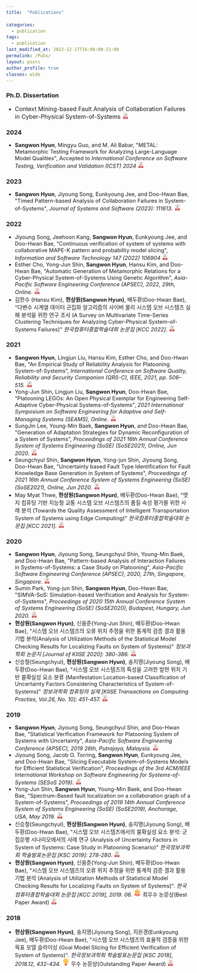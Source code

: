 ```yaml
---
title:  "Publications"

categories:
  - publication
tags:
  - publication
last_modified_at: 2022-12-17T16:06:00-21:00 
permalink: /Pubs/ 
layout: posts
author_profile: true
classes: wide
---
```


### Ph.D. Dissertation 
* <span style="font-size:12pt">Context Mining-based Fault Analysis of Collaboration Failures in Cyber-Physical System-of-Systems </span> <a href="/assets/papers/Dissertation.pdf" target="_blank" rel="noopener noreferrer"><img src="/assets/icons/pdf.png" alt="" width="17"></a>

### 2024
* <span style="font-size:11pt"> **Sangwon Hyun**, Mingyu Guo, and M. Ali Babar, "METAL: Metamorphic Testing Framework for Analyzing Large-Language Model Qualities", Accepted to *International Conference on Software Testing, Verification and Validation (ICST) 2024* </span> <a href="https://arxiv.org/abs/2312.06056" target="_blank" rel="noopener noreferrer"><img src="/assets/icons/pdf.png" alt="" width="17"></a>

### 2023
* <span style="font-size:11pt"> **Sangwon Hyun**, Jiyoung Song, Eunkyoung Jee, and Doo-Hwan Bae, "Timed Pattern-based Analysis of Collaboration Failures in System-of-Systems", *Journal of Systems and Software (2023): 111613.* </span> <a href="https://www.sciencedirect.com/science/article/pii/S0164121223000080" target="_blank" rel="noopener noreferrer"><img src="/assets/icons/pdf.png" alt="" width="17"></a>

### 2022
* <span style="font-size:11pt"> Jiyoung Song, Jeehoon Kang, **Sangwon Hyun**, Eunkyoung Jee, and Doo-Hwan Bae, "Continuous verification of system of systems with collaborative MAPE-K
pattern and probability model slicing", *Information and Software Technology 147 (2022) 106904* </span> <a href="https://www.sciencedirect.com/science/article/pii/S0950584922000635" target="_blank" rel="noopener noreferrer"><img src="/assets/icons/pdf.png" alt="" width="17"></a>
* <span style="font-size:11pt"> Esther Cho, Yong-Jun Shin, **Sangwon Hyun**, Hansu Kim, and Doo-Hwan Bae, "Automatic Generation of Metamorphic Relations for a Cyber-Physical System-of-Systems Using Genetic Algorithm", *Asia-Pacific Software Engineering Conference (APSEC), 2022, 29th, Online.* </span> <a href="/assets/papers/2022_APSEC.pdf" target="_blank" rel="noopener noreferrer"><img src="/assets/icons/pdf.png" alt="" width="17"></a>
* <span style="font-size:11pt"> 김한수 (Hansu Kim), **현상원(Sangwon Hyun)**, 배두환(Doo-Hwan Bae), "다변수 시계열 데이터 군집화 알고리즘의 사이버 물리 시스템 오브 시스템즈 실패 분석을 위한 연구 조사 (A Survey on Multivariate Time-Series Clustering Techniques for Analyzing Cyber-Physical System-of-Systems Failures)" *한국컴퓨터종합학술대회 논문집 [KCC 2022].* </span> <a href="/assets/papers/2022_KCC.pdf" target="_blank" rel="noopener noreferrer"><img src="/assets/icons/pdf.png" alt="" width="17"></a>

### 2021
* <span style="font-size:11pt"> **Sangwon Hyun**, Lingjun Liu, Hansu Kim, Esther Cho, and Doo-Hwan Bae, "An Empirical Study of Reliability Analysis for Platooning System-of-Systems", *International Conference on Software Quality, Reliability and Security Companion (QRS-C), IEEE, 2021, pp. 506–515.* </span> <a href="/assets/papers/2021_QRS-C.pdf" target="_blank" rel="noopener noreferrer"><img src="/assets/icons/pdf.png" alt="" width="17"></a>
* <span style="font-size:11pt"> Yong-Jun Shin, Lingjun Liu, **Sangwon Hyun**, Doo-Hwan Bae, "Platooning LEGOs: An Open Physical Exemplar for Engineering Self-Adaptive Cyber-Physical Systems-of-Systems", *2021 International Symposium on Software Engineering for Adaptive and Self-Managing Systems (SEAMS), Online.* </span> <a href="/assets/papers/SEAMS2021_Platooning LEGOs.pdf" target="_blank" rel="noopener noreferrer"><img src="/assets/icons/pdf.png" alt="" width="17"></a>
* <span style="font-size:11pt"> SungJin Lee, Young-Min Baek, **Sangwon Hyun**, and Doo-Hwan Bae, "Generation of Adaptation Strategies for Dynamic Reconfiguration of a System of Systems", *Proceedings of 2021 16th Annual Conference System of Systems Engineering (SoSE) (SoSE2021), Online, Jun 2020.* </span> <a href="/assets/papers/SoSE2021.pdf" target="_blank" rel="noopener noreferrer"><img src="/assets/icons/pdf.png" alt="" width="17"></a>
* <span style="font-size:11pt"> Seungchyul Shin, **Sangwon Hyun**, Yong-jun Shin, Jiyoung Song, Doo-Hwan Bae, "Uncertainty based Fault Type Identification for Fault Knowledge Base Generation in System of Systems", *Proceedings of 2021 16th Annual Conference System of Systems Engineering (SoSE) (SoSE2021), Online, Jun 2020.* </span> <a href="/assets/papers/SoSE2021_Uncertainty.pdf" target="_blank" rel="noopener noreferrer"><img src="/assets/icons/pdf.png" alt="" width="17"></a>
* <span style="font-size:11pt"> May Myat Thwe, **현상원(Sangwon Hyun)**, 배두환(Doo-Hwan Bae), "엣지 컴퓨팅 기반 지능형 교통 시스템 오브 시스템즈의 품질 속성 평가를 위한 사례 분석 (Towards the Quality Assessment of Intelligent Transportation System of Systems using Edge Computing)" *한국컴퓨터종합학술대회 논문집 [KCC 2021].* </span> <a href="/assets/papers/KCC2021.pdf" target="_blank" rel="noopener noreferrer"><img src="/assets/icons/pdf.png" alt="" width="17"></a>  

### 2020
* <span style="font-size:11pt"> **Sangwon Hyun**, Jiyoung Song, Seungchyul Shin, Young-Min Baek, and Doo-Hwan Bae, "Pattern-based Analysis of Interaction Failures in
Systems-of-Systems: a Case Study on Platooning", *Asia-Pacific Software Engineering Conference (APSEC), 2020, 27th, Singapore, Singapore.* </span> <a href="/assets/papers/APSEC2020_Pattern-based.pdf" target="_blank" rel="noopener noreferrer"><img src="/assets/icons/pdf.png" alt="" width="17"></a>
* <span style="font-size:11pt"> Sumin Park, Yong-jun Shin, **Sangwon Hyun**, Doo-Hwan Bae, "SIMVA-SoS: Simulation-based Verification and
Analysis for System-of-Systems", *Proceedings of 2020 15th Annual Conference System of Systems Engineering (SoSE) (SoSE2020), Budapest, Hungary, Jun 2020.* </span> <a href="/assets/papers/SoSE2020_SIMVA-SoS.pdf" target="_blank" rel="noopener noreferrer"><img src="/assets/icons/pdf.png" alt="" width="17"></a>
* <span style="font-size:11pt"> **현상원(Sangwon Hyun)**, 신용준(Yong-Jun Shin), 배두환(Doo-Hwan Bae), "시스템 오브 시스템즈의 오류 위치 추정을 위한 통계적 검증 결과 활용 기법 분석(Analysis of Utilization Methods of the Statistical Model Checking Results for Localizing Faults on System of Systems)" *정보과학회 논문지 [Journal of KIISE 2020]: 380-386.* </span> <a href="/assets/papers/JoK2020.pdf" target="_blank" rel="noopener noreferrer"><img src="/assets/icons/pdf.png" alt="" width="17"></a>
* <span style="font-size:11pt"> 신승철(Seungchyul), **현상원(Sangwon Hyun)**, 송지영(Jiyoung Song), 배두환(Doo-Hwan Bae), "시스템 오브 시스템즈의 특성을 고려한 발현 위치 기반 불확실성 요소 분류 (Manifestation Location-based Classification of Uncertainty Factors Considering Characteristics of System-of-Systems)" *정보과학회 컴퓨팅의 실제 [KIISE Transactions on Computing Practies, Vol.26, No. 10]: 451-457.* </span> <a href="/assets/papers/KTCP2020.pdf" target="_blank" rel="noopener noreferrer"><img src="/assets/icons/pdf.png" alt="" width="17"></a>

### 2019
* <span style="font-size:11pt"> **Sangwon Hyun**, Jiyoung Song, Seungchyul Shin, and Doo-Hwan Bae, "Statistical Verification Framework for Platooning System of Systems with Uncertainty", *Asia-Pacific Software Engineering Conference (APSEC), 2019 26th, Putrajaya, Malaysia.* </span> <a href="/assets/papers/APSEC2019.pdf" target="_blank" rel="noopener noreferrer"><img src="/assets/icons/pdf.png" alt="" width="17"></a> 
* <span style="font-size:11pt"> Jiyoung Song, Jacob O. Torring, **Sangwon Hyun**, Eunkyoung Jee, and Doo-Hwan Bae, "Slicing Executable System-of-Systems Models for Efficient Statistical Verification", *Proceedings of the 3rd ACM/IEEE International Workshop on Software Engineering for Systems-of-Systems (SESoS 2019).* </span> <a href="/assets/papers/SESoS2019.pdf" target="_blank" rel="noopener noreferrer"><img src="/assets/icons/pdf.png" alt="" width="17"></a>  
* <span style="font-size:11pt"> Yong-Jun Shin, **Sangwon Hyun**, Young-Min Baek, and Doo-Hwan Bae, "Spectrum-Based fault localization on a collaboration graph of a System-of-Systems", *Proceedings of  2019 14th Annual Conference System of Systems Engineering (SoSE) (SoSE2019), Anchorage, USA, May 2019.* </span> <a href="/assets/papers/SoSE2019.pdf" target="_blank" rel="noopener noreferrer"><img src="/assets/icons/pdf.png" alt="" width="17"></a>
* <span style="font-size:11pt"> 신승철(Seungchyul), **현상원(Sangwon Hyun)**, 송지영(Jiyoung Song), 배두환(Doo-Hwan Bae), "시스템 오브 시스템즈에서의 불확실성 요소 분석: 군집운행 시나리오에서의 사례 연구 (Analysis of Uncertainty Factors in System of Systems: Case Study in Platooning Scenario)" *한국정보과학회 학술발표논문집 [KSC 2019]: 278-280.* </span> <a href="/assets/papers/ksc2019.pdf" target="_blank" rel="noopener noreferrer"><img src="/assets/icons/pdf.png" alt="" width="17"></a>  
* <span style="font-size:11pt"> **현상원(Sangwon Hyun)**, 신용준(Yong-Jun Shin), 배두환(Doo-Hwan Bae), "시스템 오브 시스템즈의 오류 위치 추정을 위한 통계적 검증 결과 활용 기법 분석 (Analysis of Utilization Methods of Statistical Model Checking Results for Localizing Faults on System of Systems)". *한국컴퓨터종합학술대회 논문집 [KCC 2019], 2019. 06.* <img src="/assets/icons/gold-medal.png" width="20"> 최우수 논문상(Best Paper Award) </span> <a href="/assets/papers/kcc2019.pdf" target="_blank" rel="noopener noreferrer"><img src="/assets/icons/pdf.png" alt="" width="17"></a> 

### 2018
* <span style="font-size:11pt"> **현상원(Sangwon Hyun)**, 송지영(Jiyoung Song), 지은경(Eunkyoung Jee), 배두환(Doo-Hwan Bae), "시스템 오브 시스템즈의 효율적 검증을 위한 목표 모델 슬라이싱 (Goal Model Slicing for Efficient Verification of System of Systems)". *한국정보과학회 학술발표논문집 [KSC 2018], 2018.12, 432-434.* <img src="/assets/icons/medal.png" width="20"> 우수 논문상(Outstanding Paper Award) </span> <a href="/assets/papers/ksc2018.pdf" target="_blank" rel="noopener noreferrer"><img src="/assets/icons/pdf.png" alt="" width="17"></a>  
